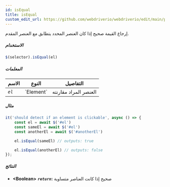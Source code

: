 ```yaml
---
id: isEqual
title: isEqual
custom_edit_url: https://github.com/webdriverio/webdriverio/edit/main/packages/webdriverio/src/commands/element/isEqual.ts
---
```


إرجاع القيمة صحيح إذا كان العنصر المحدد يتطابق مع العنصر المقدم.

##### الاستخدام

```js
$(selector).isEqual(el)
```

##### المعلمات

<table>
  <thead>
    <tr>
      <th>الاسم</th><th>النوع</th><th>التفاصيل</th>
    </tr>
  </thead>
  <tbody>
    <tr>
      <td><code><var>el</var></code></td>
      <td>`Element`</td>
      <td>العنصر المراد مقارنته</td>
    </tr>
  </tbody>
</table>

##### مثال

```js title="isEqual.js"
it('should detect if an element is clickable', async () => {
    const el = await $('#el')
    const sameEl = await $('#el')
    const anotherEl = await $('#anotherEl')

    el.isEqual(sameEl) // outputs: true

    el.isEqual(anotherEl) // outputs: false
});
```

##### النتائج

- **&lt;Boolean&gt;**
            **<code><var>return</var></code>:**    صحيح إذا كانت العناصر متساوية